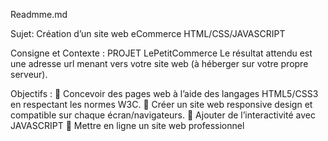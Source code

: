 Readmme.md

Sujet: Création d’un site web eCommerce HTML/CSS/JAVASCRIPT

Consigne et Contexte :
PROJET LePetitCommerce
Le résultat attendu est une adresse url menant vers votre site web (à héberger sur votre propre serveur).

Objectifs :
 Concevoir des pages web à l’aide des langages HTML5/CSS3 en respectant les normes W3C.  Créer un site web responsive design et compatible sur chaque écran/navigateurs.
 Ajouter de l’interactivité avec JAVASCRIPT
 Mettre en ligne un site web professionnel
